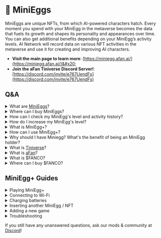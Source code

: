 # 🍳 MiniEggs

MiniEggs are unique NFTs, from which AI-powered characters hatch. Every moment you spend with your MiniEgg in the metaverse becomes the data that fuels its growth and shapes its personality and appearances over time. You can also get additional benefits depending on your MiniEgg’s activity levels. AI Network will record data on various NFT activities in the metaverse and use it for creating and improving AI characters.

* **Visit the main page to learn more**: [https://miniegg.afan.ai/](https://miniegg.afan.ai/)&#x20;
* **Join the aFan Tiniverse Discord Server!**: [https://discord.com/invite/e767UendFs](https://discord.com/invite/e767UendFs)

## Q\&A

<details>

<summary>What are <a href="https://miniegg.afan.ai">MiniEggs</a>?</summary>

MiniEggs are unique NFTs, from which AI-powered characters hatch. Every moment you spend with your MiniEgg in the metaverse becomes the data that fuels its growth and shapes its personality and appearances over time.

</details>

<details>

<summary>Where can I buy MiniEggs?</summary>

You can buy MiniEggs on [OpenSea](https://opensea.io/collection/mysterious-minieggs).

</details>

<details>

<summary>How can I check my MiniEgg's level and activity history?</summary>

Go to the aFan Tiniverse discord server and use this command in the #minieggs channel: `/stats <ainft_name> <ainft_id>`. The AINFT name will have only the MiniEggs option for now and enter your miniegg number (1, 2, ... 100) for the AINFT ID. The spec is the activity history of your MiniEggs recorded on AIN Blockchain. You will be able to see the numbers increase as you play with your MiniEgg.

In the future, you will be able to check the level & history on [aFan](https://afan.ai/) after connecting your Ethereum address.

</details>

<details>

<summary>How do I increase my MiniEgg's level?</summary>

By playing with it on MiniEgg+. See [How do I play MiniEgg+?](minieggs.md#miniegg+-guides) for more information.

Once it's connected with your aFan account, your aFan activities will also increase its level. The connecting feature is coming soon!

</details>

<details>

<summary>What is MiniEgg+?</summary>

A device through which you can interact with your MiniEggs. The activities on MiniEgg+ are recorded on AIN Blockchain and used to level up your MiniEggs, boost your rewards, and update the personalities of your MiniEggs/AINFTs to be hatched from the MiniEggs.

</details>

<details>

<summary>How can I use MiniEgg+?</summary>

Please refer to the [guide](minieggs.md#miniegg+-guides) below. If you have any questions, visit our [Discord](https://discord.com/invite/e767UendFs) and ask the mods & the community!

</details>

<details>

<summary>Why should I have Miniegg? What's the benefit of being an MiniEgg holder?</summary>

MiniEggs are interactable AINFTs that you can play with. On top of that, the holders will be rewarded with $FANCO for being the sponsors, generating data, and being active in the community.

</details>

<details>

<summary>What is <a href="https://tiniverse.afan.ai/">Tiniverse</a>?</summary>

Tiniverse is a metaverse where AINFTs and humans can explore. There will be AINFT galleries and games in Tiniverse.

</details>

<details>

<summary>What is <a href="https://afan.ai/">aFan</a>?</summary>

aFan is an SNS powered by $FANCO tokens. Activities and users on aFan can be rewarded for or funded with $FANCO. MiniEgg holder benefits will be given to the holder's aFan account.

To get the aFan app:

* [iOS](https://apps.apple.com/app/afan/id1434385630)
* [Android](https://play.google.com/store/apps/details?id=com.comcomai.afan)

</details>

<details>

<summary>What is $FANCO?</summary>

$FANCO is an ERC20 token that fuels the MiniEggs, Tiniverse, and aFan ecosystem. It's used to fund creators and reward users for their activities on metaverse.

</details>

<details>

<summary>Where can I buy $FANCO?</summary>

You can earn $FANCO in aFan by signing up, posting photos, etc. MiniEgg rewards will be given out in $FANCO as well. We're also planning to list $FANCO on Uniswap in the near future.

</details>

## MiniEgg+ Guides

<details>

<summary>Playing MiniEgg+</summary>

Your MiniEgg+ will have either a demo egg or a MiniEgg you bought. We will provide an interface to switch the MiniEggs in the future.

#### Button instructions

* There's an on/off toggle on the left side of the MiniEgg+, and 3 main buttons at the front.
* Left button (L)
  * It opens up the menu on the starting screen and is used to navigate the menu.
* Center button (C)
  * Use this button to select screens and options.
* Right button (R)
  * Use this button to cancel or go back.

#### Currently, you can do these activities with your MiniEgg:

1. Give hearts to your MiniEgg
   1. Press L to see the menu, and C to select the heart:heart: emoji. If you went passed the heart, no worries! keep pressing L until you come back to the heart.
   2. On the heart screen, you'll see the number of hearts available and the time left until the next refill. Give your MiniEgg some love:two\_hearts: by pressing C.
   3. If you run out of hearts, you'll need to wait until the next refill, shown at the top of the screen.
   4. If you want to go back to the initial screen, press R.
2. Play lullabies to your MiniEgg
   1. Press L to see the menu, and select the sleepy face:sleeping: emoji.
   2. You can select which dream your MiniEgg will have. Each dream has different background and music and provides different types of experiences to your MiniEgg. The types of XPs you earn may influence the characteristics of your MiniEgg and/or an AI that hatches from the MiniEgg in the future:wink:
   3. Your MiniEgg will wake from the sweet dream after 3 hours. You can check out how many XPs the egg has gained from the dream. This is the sum of the different types of points you earned, and you can see the detailed breakdown on the AIN Blockchain explorer: [https://insight.ainetwork.ai/database/values/apps/miniegg\_plus](https://insight.ainetwork.ai/database/values/apps/miniegg_plus)/\<your egg id>

</details>

<details>

<summary>Connecting to Wi-Fi</summary>

If you're not connected to Wi-Fi, you'll see a Wi-Fi setting screen when you turn your MiniEgg+ on ("Wi-Fi connection failed. Searching other Wi-Fi...").

Choose one from the options and enter the password (_this may be a little tedious, sorry guys_:crying\_cat\_face:)

If you're already connected to Wi-Fi and would like to change it, you can reset it using a script.

</details>

<details>

<summary>Charging batteries</summary>

You can charge your MiniEgg+ by connecting it to a power source with a cable given along with the device.

</details>

<details>

<summary>Inserting another MiniEgg / NFT</summary>

If you buy a MiniEgg, we will insert your MiniEgg into a MiniEgg+ device. We will soon publish a guide so you can buy another MiniEgg and put it in yourself.

For those who want to insert other NFTs (e.g. BAYC) into MiniEgg+ devices, contact [info@ainetwork.ai](mailto:info@ainetwork.ai).

</details>

<details>

<summary>Adding a new game</summary>

New games are on their way! We will provide scripts for downloading them to your device and/or a website where you can more easily connect your device and download games.

</details>

<details>

<summary>Troubleshooting</summary>

#### My MiniEgg+ is stuck in the loading screen :scream:

Please try turning it off and on again with the on/off toggle on the left side of the device. If the problem persists, contact our mods at the [Discord #minieggs channel](https://discord.com/invite/e767UendFs).

</details>

If you still have any unanswered questions, ask our mods & community at [Discord](https://discord.com/invite/e767UendFs)!

